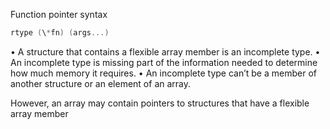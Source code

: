 
Function pointer syntax

```c
rtype (\*fn) (args...)
```


• A structure that contains a flexible array member is an incomplete type.
• An incomplete type is missing part of the information needed to determine how
much memory it requires.
• An incomplete type can’t be a member of another structure or an element of an
array.

However, an array may contain pointers to structures that have a flexible array
member